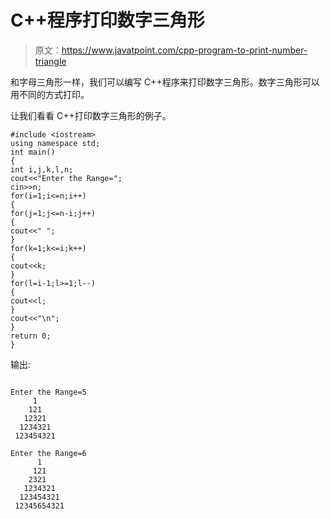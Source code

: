 # C++程序打印数字三角形

> 原文：<https://www.javatpoint.com/cpp-program-to-print-number-triangle>

和字母三角形一样，我们可以编写 C++程序来打印数字三角形。数字三角形可以用不同的方式打印。

让我们看看 C++打印数字三角形的例子。

```
#include <iostream>
using namespace std;
int main()
{
int i,j,k,l,n;  
cout<<"Enter the Range=";  
cin>>n;  
for(i=1;i<=n;i++)  
{  
for(j=1;j<=n-i;j++)  
{  
cout<<" ";  
}  
for(k=1;k<=i;k++)  
{  
cout<<k;  
}  
for(l=i-1;l>=1;l--)  
{  
cout<<l;  
}  
cout<<"\n";  
}  
return 0;
}

```

输出:

```

Enter the Range=5
     1
    121
   12321
  1234321
 123454321  

```

```
Enter the Range=6
      1
     121
    2321
   1234321 
  123454321
 12345654321  

```